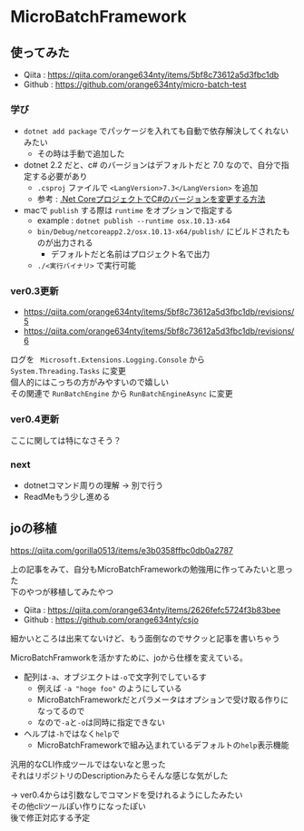 # MicroBatchFramework

## 使ってみた

- Qiita : https://qiita.com/orange634nty/items/5bf8c73612a5d3fbc1db
- Github : https://github.com/orange634nty/micro-batch-test

### 学び

- `dotnet add package` でパッケージを入れても自動で依存解決してくれないみたい
  - その時は手動で追加した
- dotnet 2.2 だと、c# のバージョンはデフォルトだと 7.0 なので、自分で指定する必要があり
  - `.csproj` ファイルで `<LangVersion>7.3</LangVersion>` を追加
  - 参考 : [.Net CoreプロジェクトでC#のバージョンを変更する方法](https://qiita.com/shuhey/items/b55c51b555b5120179c4)
- macで `publish` する際は `runtime` をオプションで指定する
  - example : `dotnet publish --runtime osx.10.13-x64`
  - `bin/Debug/netcoreapp2.2/osx.10.13-x64/publish/` にビルドされたものが出力される
    - デフォルトだと名前はプロジェクト名で出力
  - `./<実行バイナリ>` で実行可能

### ver0.3更新

- https://qiita.com/orange634nty/items/5bf8c73612a5d3fbc1db/revisions/5
- https://qiita.com/orange634nty/items/5bf8c73612a5d3fbc1db/revisions/6

ログを ` Microsoft.Extensions.Logging.Console` から `System.Threading.Tasks` に変更  
個人的にはこっちの方がみやすいので嬉しい  
その関連で `RunBatchEngine` から `RunBatchEngineAsync` に変更

### ver0.4更新

ここに関しては特になさそう？

### next

- dotnetコマンド周りの理解 -> 別で行う
- ReadMeもう少し進める

## joの移植

https://qiita.com/gorilla0513/items/e3b0358ffbc0db0a2787

上の記事をみて、自分もMicroBatchFrameworkの勉強用に作ってみたいと思った  
下のやつが移植してみたやつ

- Qiita : https://qiita.com/orange634nty/items/2626fefc5724f3b83bee
- Github : https://github.com/orange634nty/csjo

細かいところは出来てないけど、もう面倒なのでサクッと記事を書いちゃう

MicroBatchFramworkを活かすために、joから仕様を変えている。  

- 配列は`-a`、オブジエクトは`-o`で文字列でしているす
  - 例えば `-a "hoge foo"` のようにしている
  - MicroBatchFrameworkだとパラメータはオプションで受け取る作りになってるので
  - なので`-a`と`-o`は同時に指定できない
- ヘルプは`-h`ではなく`help`で
  - MicroBatchFrameworkで組み込まれているデフォルトの`help`表示機能

汎用的なCLI作成ツールではないなと思った  
それはリポジトリのDescriptionみたらそんな感じな気がした

-> ver0.4からは引数なしでコマンドを受けれるようにしたみたい  
その他cliツールぽい作りになったぽい  
後で修正対応する予定
